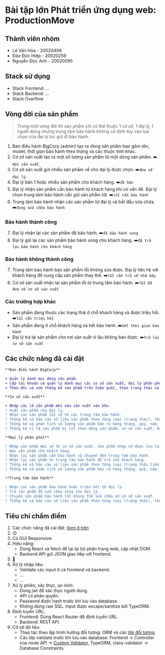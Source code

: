 # Bài tập lớn Phát triển ứng dụng web: ProductionMove

## Thành viên nhóm

- Lê Văn Hòa - 20020406
- Đào Đức Hiệp - 20020259
- Nguyễn Đức Anh - 20020095

## Stack sử dụng

- Stack Frontend: ...
- Stack Backend: ...
- Stack Overflow

## Vòng đời của sản phẩm

> Trong một vòng đời thì sản phẩm chỉ có thể thuộc 1 cơ sở, 1 đại lý, 1 người dùng nhưng trung tâm bảo hành không cố định tùy vào lựa chọn của đại lý lúc gửi đi bảo hành.

1. Ban điều hành BigCorp (admin) tạo ra dòng sản phẩm bao gồm tên, model, thời gian bảo hành theo tháng và các thuộc tính khác.
2. Cơ sở sản xuất tạo ra một số lượng sản phẩm từ một dòng sản phẩm. ➡️ `mới sản xuất`.
3. Cơ sở sản xuất gửi nhiều sản phẩm về cho đại lý được chọn. ➡️`đưa về đại lý`.
4. Đại lý bán 1 hoặc nhiều sản phẩm cho khách hàng. ➡️`đã bán`
5. Đại lý nhận sản phẩm cần bảo hành từ khách hàng khi có vấn đề. Đại lý chọn trung tâm bảo hành cần gửi sản phẩm tới. ➡️`lỗi cần bảo hành`
6. Trung tâm bảo hành nhận các sản phẫm từ đại lý và bắt đầu sửa chữa. ➡️`đang sửa chữa bảo hành`

### Bảo hành thành công

7. Đại lý nhận lại các sản phẩm đã bảo hành. ➡️`đã bảo hành xong`
8. Đại lý gửi lại các sản phẩm bảo hành xong cho khách hàng. ➡️`đã trả lại bảo hành cho khách hàng`

### Bảo hành không thành công

7. Trung tâm bảo hành báo sản phẫm lỗi không sửa được. Đại lý liên hệ với khách hàng để cung cấp sản phẩm thay thế. ➡️`lỗi cần trả về nhà máy`
8. Cơ sở sản xuất nhận lại sản phẩm lỗi từ trung tâm bảo hành. ➡️`lỗi đã đưa về cơ sở sản xuất`

### Các trường hợp khác

- Sản phẩm đang thuộc các trạng thái ở chỗ khách hàng và được triệu hồi. ➡️`lỗi cần triệu hồi`
- Sản phẩm đang ở chỗ khách hàng và hết bảo hành. ➡️`hết thời gian bảo hành`
- Đại lý trả lại sản phẩm cho nơi sản xuất vì lâu không bán được. ➡️`trả lại cơ sở sản xuất`

## Các chức năng đã cài đặt

```diff
**Ban điều hành BigCorp**

+ Quản lý danh mục dòng sản phẩm.
+ Cấp tài khoản và quản lý danh mục các cơ sở sản xuất, đại lý phân phối và trung tâm bảo hành.
+ Theo dõi và xem thống kê sản phẩm trên toàn quốc, theo trạng thái và theo cơ sở sản xuất, đại lý phân phối và trung tâm bảo hành.

**Cơ sở sản xuất**

+ Nhập các lô sản phẩm mới vừa sản xuất vào kho.
! Xuất sản phẩm cho đại lý.
! Nhận các sản phẩm lỗi về từ các trung tâm bảo hành.
! Thống kê và báo cáo số liệu sản phẩm theo từng loại (trạng thái), theo tháng, quý, năm.
! Thống kê và phân tích số lượng sản phẩm bán ra hàng tháng, quý, năm.
! Thống kê tỉ lệ sản phẩm bị lỗi theo dòng sản phẩm, cơ sở sản xuất, đại lý phân phối.

**Đại lý phân phối**

! Nhập sản phẩm mới về từ cơ sở sản xuất. Sản phẩm nhập về được lưu tại kho (riêng, nội bộ) của đại lý.
! Bán sản phẩm cho khách hàng.
! Nhận lại sản phẩm cần bảo hành và chuyển đến trung tâm bảo hành.
! Nhận lại sản phẩm từ trung tâm bảo hành để trả cho khách hàng.
! Thống kê và báo cáo số liệu sản phẩm theo từng loại (trạng thái liên), theo tháng, quý, năm.
! Thống kê và phân tích số lượng sản phẩm bán ra hàng tháng, quý, năm.

**Trung tâm bảo hành**

! Nhận các sản phẩm bảo hành hoặc triệu hồi từ đại lý.
! Trả sản phẩm đã sửa chữa xong cho đại lý.
! Chuyển sản phẩm bảo hành lỗi không thể sửa chữa về cơ sở sản xuất.
! Thống kê và báo cáo số liệu sản phẩm theo từng loại (trạng thái), theo tháng, quý, năm.
```

## Tiêu chí chấm điểm

1. Các chức năng đã cài đặt: [Xem ở trên](#các-chức-năng-đã-cài-đặt)
2. 😉
3. Có GUI Responsive.
4. Hiệu năng:
   - Dùng React và fetch để tại lại bộ phận trang web, cập nhật DOM.
   - Backend API gửi JSON giao tiếp với frontend.
5. 👏
6. Xử lý nhập liệu:
   - Validate các input ở cả frontend và backend.
   - ...
   - ...
7. Xử lý phiên, xác thực, an ninh:
   - Dùng jwt để xác thực người dùng.
   - API có phân quyền.
   - Password được hash trước khi lưu vào database.
   - Không dùng raw SQL. Input được escape/sanitize bởi TypeORM.
8. Định tuyến URL:
   - Frontend: Dùng React Router để định tuyến URL.
   - Backend: REST API.
9. Cơ sở dữ liệu:
   - Thao tác theo lập trình hướng đối tượng: ORM và các [lớp đối tượng](./backend/src/entities/).
   - Các lớp validate trước khi lưu vào database: Frontend -> Controller của route API -> [Custom Validator](./backend/src/helpers/validators.ts), TypeORM, class-validator -> Database Constraints.
